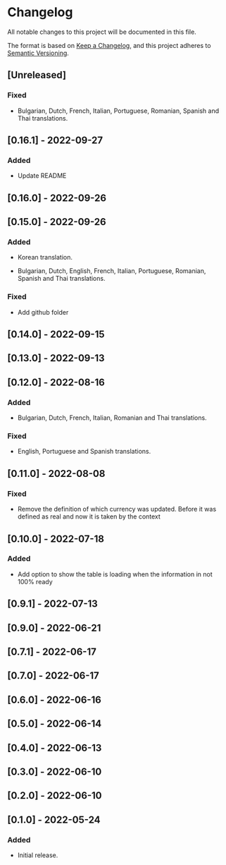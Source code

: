 # Changelog

All notable changes to this project will be documented in this file.

The format is based on [Keep a Changelog](https://keepachangelog.com/en/1.0.0/),
and this project adheres to [Semantic Versioning](https://semver.org/spec/v2.0.0.html).

## [Unreleased]

### Fixed

- Bulgarian, Dutch, French, Italian, Portuguese, Romanian, Spanish and Thai translations.

## [0.16.1] - 2022-09-27

### Added

- Update README

## [0.16.0] - 2022-09-26

## [0.15.0] - 2022-09-26

### Added

- Korean translation.

- Bulgarian, Dutch, English, French, Italian, Portuguese, Romanian, Spanish and Thai translations.

### Fixed

- Add github folder

## [0.14.0] - 2022-09-15

## [0.13.0] - 2022-09-13

## [0.12.0] - 2022-08-16

### Added

- Bulgarian, Dutch, French, Italian, Romanian and Thai translations.

### Fixed

- English, Portuguese and Spanish translations.

## [0.11.0] - 2022-08-08

### Fixed

- Remove the definition of which currency was updated. Before it was defined as real and now it is taken by the context

## [0.10.0] - 2022-07-18

### Added

- Add option to show the table is loading when the information in not 100% ready

## [0.9.1] - 2022-07-13

## [0.9.0] - 2022-06-21

## [0.7.1] - 2022-06-17

## [0.7.0] - 2022-06-17

## [0.6.0] - 2022-06-16

## [0.5.0] - 2022-06-14

## [0.4.0] - 2022-06-13

## [0.3.0] - 2022-06-10

## [0.2.0] - 2022-06-10

## [0.1.0] - 2022-05-24

### Added

- Initial release.
